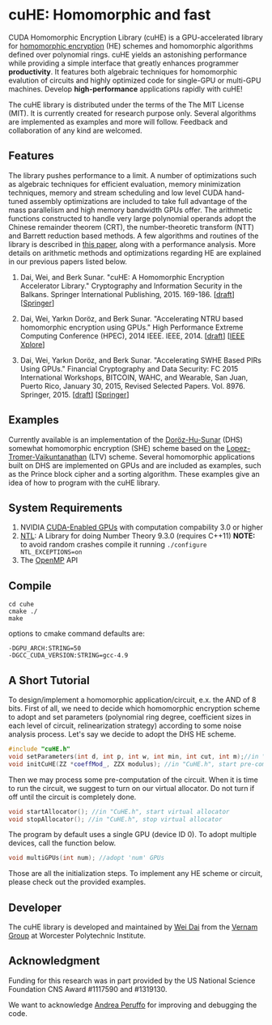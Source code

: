 cuHE: Homomorphic and fast
==========================
CUDA Homomorphic Encryption Library (cuHE) is a GPU-accelerated library for [homomorphic encryption][6] (HE) schemes and homomorphic algorithms defined over polynomial rings. cuHE yields an astonishing performance while providing a simple interface that greatly enhances programmer **productivity**. It features both algebraic techniques for homomorphic evalution of circuits and highly optimized code for single-GPU or multi-GPU machines. Develop **high-performance** applications rapidly with cuHE!

The cuHE library is distributed under the terms of the The MIT License (MIT). It is currently created for research purpose only. Several algorithms are implemented as examples and more will follow. Feedback and collaboration of any kind are welcomed.

Features
--------
The library pushes performance to a limit. A number of optimizations such as algebraic techniques for efficient evaluation, memory minimization techniques, memory and stream scheduling and low level CUDA hand-tuned assembly optimizations are included to take full advantage of the mass parallelism and high memory bandwidth GPUs offer. The arithmetic functions constructed to handle very large polynomial operands adopt the Chinese remainder theorem (CRT), the number-theoretic transform (NTT) and Barrett reduction based methods. A few algorithms and routines of the library is described in [this paper][3], along with a performance analysis. More details on arithmetic methods and optimizations regarding HE are explained in our previous papers listed below.

1. Dai, Wei, and Berk Sunar. "cuHE: A Homomorphic Encryption Accelerator Library." Cryptography and Information Security in the Balkans. Springer International Publishing, 2015. 169-186. [[draft][3]] [[Springer][15]]

2. Dai, Wei, Yarkın Doröz, and Berk Sunar. "Accelerating NTRU based homomorphic encryption using GPUs." High Performance Extreme Computing Conference (HPEC), 2014 IEEE. IEEE, 2014. [[draft][4]] [[IEEE Xplore][16]]

3. Dai, Wei, Yarkın Doröz, and Berk Sunar. "Accelerating SWHE Based PIRs Using GPUs." Financial Cryptography and Data Security: FC 2015 International Workshops, BITCOIN, WAHC, and Wearable, San Juan, Puerto Rico, January 30, 2015, Revised Selected Papers. Vol. 8976. Springer, 2015. [[draft][5]] [[Springer][17]]

Examples
--------
Currently available is an implementation of the [Doröz-Hu-Sunar][1] (DHS) somewhat homomorphic encryption (SHE) scheme based on the [Lopez-Tromer-Vaikuntanathan][2] (LTV) scheme.
Several homomorphic applications built on DHS are implemented on GPUs and are included as examples, such as the Prince block cipher and a sorting algorithm.
These examples give an idea of how to program with the cuHE library.

System Requirements
-------------------
1. NVIDIA [CUDA-Enabled GPUs][7] with computation compability 3.0 or higher
2. [NTL][8]: A Library for doing Number Theory 9.3.0 (requires C++11) **NOTE:** to avoid random crashes compile it running ```./configure NTL_EXCEPTIONS=on```
3. The [OpenMP][9] API

Compile
-------

	cd cuhe
	cmake ./
	make

options to cmake command defaults are:

	-DGPU_ARCH:STRING=50
	-DGCC_CUDA_VERSION:STRING=gcc-4.9


A Short Tutorial
----------------
To design/implement a homomorphic application/circuit, e.x. the AND of 8 bits. First of all, we need to decide which homomorphic encryption scheme to adopt and set parameters (polynomial ring degree, coefficient sizes in each level of circuit, relinearization strategy) according to some noise analysis process. Let's say we decide to adopt the DHS HE scheme.
```c++
#include "cuHE.h"
void setParameters(int d, int p, int w, int min, int cut, int m);//in "CuHE.h", set parameters
void initCuHE(ZZ *coeffMod_, ZZX modulus); //in "CuHE.h", start pre-computation on GPUs
```

Then we may process some pre-computation of the circuit. When it is time to run the circuit, we suggest to turn on our virtual allocator. Do not turn if off until the circuit is completely done.
```c++
void startAllocator(); //in "CuHE.h", start virtual allocator
void stopAllocator(); //in "CuHE.h", stop virtual allocator
```

The program by default uses a single GPU (device ID 0). To adopt multiple devices, call the function below.
```c++
void multiGPUs(int num); //adopt 'num' GPUs
```

Those are all the initialization steps. To implement any HE scheme or circuit, please check out the provided examples.

Developer
---------
The cuHE library is developed and maintained by [Wei Dai][13] from the [Vernam Group][14] at Worcester Polytechnic Institute.

Acknowledgment
--------------
Funding for this research was in part provided by the US National Science Foundation
CNS Award #1117590 and #1319130.

We want to acknowledge [Andrea Peruffo][18] for improving and debugging the code.

[1]: http://eprint.iacr.org/2014/233/ "DHS14"
[2]: http://eprint.iacr.org/2013/094/ "LTV13"
[3]: http://eprint.iacr.org/2015/818/ "cuHEePrint"
[4]: http://eprint.iacr.org/2014/389/ "Dai2014ePrint"
[5]: http://eprint.iacr.org/2015/462/ "Dai2015ePrint"
[6]: http://en.wikipedia.org/wiki/Homomorphic_encryption/ "HE"
[7]: http://developer.nvidia.com/cuda-gpus/ "CUDAGPUs"
[8]: http://www.shoup.net/ntl/ "NTL"
[9]: http://openmp.org/wp/ "OpenMP"
[10]: http://en.wikipedia.org/wiki/Chinese_remainder_theorem/ "CRT"
[11]: http://en.wikipedia.org/wiki/Discrete_Fourier_transform_(general)/ "NTT"
[12]: http://en.wikipedia.org/wiki/Barrett_reduction/ "Barrett"
[13]: http://github.com/Veirday "WeiDaiGitHub"
[14]: http://v.wpi.edu/ "VernamGroup"
[15]: http://link.springer.com/chapter/10.1007%2F978-3-319-29172-7_11 "cuHESpringer"
[16]: http://ieeexplore.ieee.org/xpls/abs_all.jsp?arnumber=7041001&tag=1 "Dai2014IEEE"
[17]: http://link.springer.com/chapter/10.1007%2F978-3-662-48051-9_12 "Dai2015aSpringer"
[18]: https://github.com/andreaTP "AndreaPeruffoGitHub"
